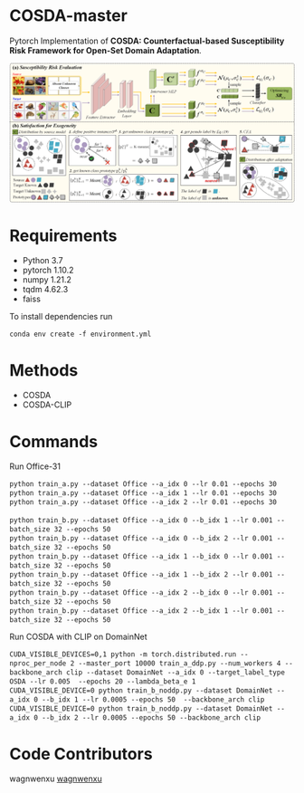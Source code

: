 # COSDA-master
Pytorch Implementation of **COSDA: Counterfactual-based Susceptibility Risk Framework for Open-Set Domain Adaptation**.

![image](https://github.com/ZHOURui6025/COSDA-master/blob/master/method.png)


# Requirements
- Python 3.7
- pytorch 1.10.2
- numpy 1.21.2
- tqdm 4.62.3
- faiss

To install dependencies run
 ```
conda env create -f environment.yml
```

# Methods

- COSDA
- COSDA-CLIP

# Commands
 Run Office-31
 ```
python train_a.py --dataset Office --a_idx 0 --lr 0.01 --epochs 30
python train_a.py --dataset Office --a_idx 1 --lr 0.01 --epochs 30
python train_a.py --dataset Office --a_idx 2 --lr 0.01 --epochs 30

python train_b.py --dataset Office --a_idx 0 --b_idx 1 --lr 0.001 --batch_size 32 --epochs 50 
python train_b.py --dataset Office --a_idx 0 --b_idx 2 --lr 0.001 --batch_size 32 --epochs 50
python train_b.py --dataset Office --a_idx 1 --b_idx 0 --lr 0.001 --batch_size 32 --epochs 50 
python train_b.py --dataset Office --a_idx 1 --b_idx 2 --lr 0.001 --batch_size 32 --epochs 50 
python train_b.py --dataset Office --a_idx 2 --b_idx 0 --lr 0.001 --batch_size 32 --epochs 50  
python train_b.py --dataset Office --a_idx 2 --b_idx 1 --lr 0.001 --batch_size 32 --epochs 50 
```



Run COSDA with CLIP on DomainNet
```
CUDA_VISIBLE_DEVICES=0,1 python -m torch.distributed.run --nproc_per_node 2 --master_port 10000 train_a_ddp.py --num_workers 4 --backbone_arch clip --dataset DomainNet --a_idx 0 --target_label_type OSDA --lr 0.005  --epochs 20 --lambda_beta_e 1
CUDA_VISIBLE_DEVICE=0 python train_b_noddp.py --dataset DomainNet --a_idx 0 --b_idx 1 --lr 0.0005 --epochs 50  --backbone_arch clip
CUDA_VISIBLE_DEVICE=0 python train_b_noddp.py --dataset DomainNet --a_idx 0 --b_idx 2 --lr 0.0005 --epochs 50 --backbone_arch clip

```

# Code Contributors
wagnwenxu
[wagnwenxu](https://github.com/csrwang)
